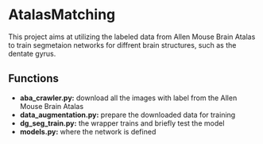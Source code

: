 # AtalasMatching
This project aims at utilizing the labeled data from Allen Mouse Brain Atalas to train segmetaion networks for diffrent brain structures, such as the dentate gyrus.

## Functions
- **aba_crawler.py:** 
download all the images with label from the Allen Mouse Brain Atalas
- **data_augmentation.py:**
prepare the downloaded data for training
- **dg_seg_train.py:**
the wrapper trains and briefly test the model
- **models.py:**
where the network is defined
